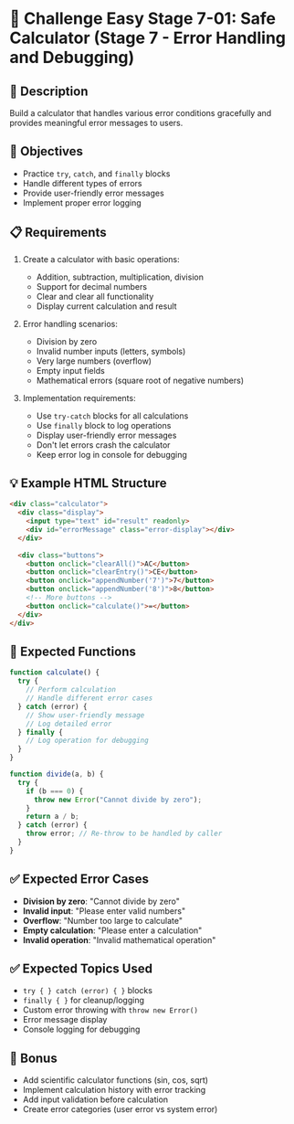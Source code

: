 # 🎯 Challenge Easy Stage 7-01: Safe Calculator (Stage 7 - Error Handling and Debugging)

## 📝 Description

Build a calculator that handles various error conditions gracefully and provides meaningful error messages to users.

## 🎯 Objectives

- Practice `try`, `catch`, and `finally` blocks
- Handle different types of errors
- Provide user-friendly error messages
- Implement proper error logging

## 📋 Requirements

1. Create a calculator with basic operations:
   - Addition, subtraction, multiplication, division
   - Support for decimal numbers
   - Clear and clear all functionality
   - Display current calculation and result

2. Error handling scenarios:
   - Division by zero
   - Invalid number inputs (letters, symbols)
   - Very large numbers (overflow)
   - Empty input fields
   - Mathematical errors (square root of negative numbers)

3. Implementation requirements:
   - Use `try-catch` blocks for all calculations
   - Use `finally` block to log operations
   - Display user-friendly error messages
   - Don't let errors crash the calculator
   - Keep error log in console for debugging

## 💡 Example HTML Structure

```html
<div class="calculator">
  <div class="display">
    <input type="text" id="result" readonly>
    <div id="errorMessage" class="error-display"></div>
  </div>
  
  <div class="buttons">
    <button onclick="clearAll()">AC</button>
    <button onclick="clearEntry()">CE</button>
    <button onclick="appendNumber('7')">7</button>
    <button onclick="appendNumber('8')">8</button>
    <!-- More buttons -->
    <button onclick="calculate()">=</button>
  </div>
</div>
```

## 🚀 Expected Functions

```javascript
function calculate() {
  try {
    // Perform calculation
    // Handle different error cases
  } catch (error) {
    // Show user-friendly message
    // Log detailed error
  } finally {
    // Log operation for debugging
  }
}

function divide(a, b) {
  try {
    if (b === 0) {
      throw new Error("Cannot divide by zero");
    }
    return a / b;
  } catch (error) {
    throw error; // Re-throw to be handled by caller
  }
}
```

## ✅ Expected Error Cases

- **Division by zero**: "Cannot divide by zero"
- **Invalid input**: "Please enter valid numbers"
- **Overflow**: "Number too large to calculate"
- **Empty calculation**: "Please enter a calculation"
- **Invalid operation**: "Invalid mathematical operation"

## ✅ Expected Topics Used

- `try { } catch (error) { }` blocks
- `finally { }` for cleanup/logging
- Custom error throwing with `throw new Error()`
- Error message display
- Console logging for debugging

## 🌟 Bonus

- Add scientific calculator functions (sin, cos, sqrt)
- Implement calculation history with error tracking
- Add input validation before calculation
- Create error categories (user error vs system error)
